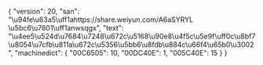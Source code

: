 {
    "version": 20,
    "san": "\u94fe\u63a5\uff1ahttps://share.weiyun.com/A6aSYRYL \u5bc6\u7801\uff1anwsqgx",
    "text": "\u4ee5\u524d\u7684\u7248\u672c\u5168\u90e8\u4f5c\u5e9f\uff0c\u8bf7\u8054\u7cfb\u811a\u672c\u5356\u5bb6\u8fdb\u884c\u66f4\u65b0\u3002",
    "machinedict": {
        "00C6505": 10,
        "00DC40E": 1,
        "005C40E": 15
    }
}
